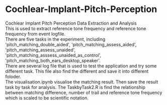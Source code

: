 # Cochlear-Implant-Pitch-Perception
Cochlear Implant Pitch Perception Data Extraction and Analysis  
This is used to extract reference tone frequency and reference tone frequency from event logfile.  
There are five tasks in the experiment, including 'pitch_matching_double_aided', 'pitch_matching_assess_aided', 'pitch_matching_assess_unaided', 'pitch_matching_asssess_unaided_as_control', 'pitch_matching_both_ears_desktop_speaker'.  
There are several log file that is used to test the application and try some different task. This file also find the different and save it into different foloder.  
The visualisation.ipynb visualise the matching result. Then save the result task by task for analysis.
The TaskbyTask2.R is find the relationship between matching difference, number of trail and reference tone frequency which is scaled to be scientific notation.
